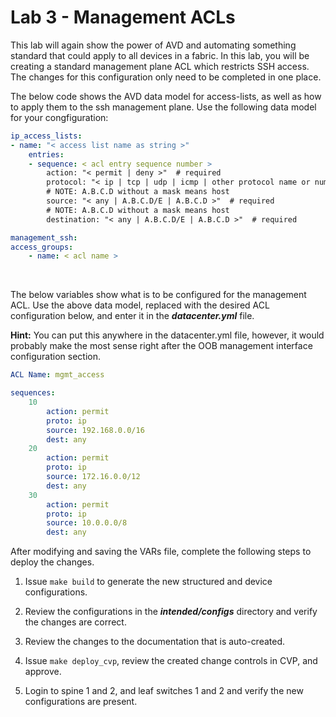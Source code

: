 # Lab 3 - Management ACLs

This lab will again show the power of AVD and automating something standard that could apply to all devices in a fabric.  In this lab, you will be creating a standard management plane ACL which restricts SSH access.  The changes for this configuration only need to be completed in one place.

The below code shows the AVD data model for access-lists, as well as how to apply them to the ssh management plane.  Use the following data model for your congfiguration:

```yaml
ip_access_lists:
- name: "< access list name as string >"
    entries:
    - sequence: < acl entry sequence number >
        action: "< permit | deny >"  # required
        protocol: "< ip | tcp | udp | icmp | other protocol name or number >"  # required
        # NOTE: A.B.C.D without a mask means host
        source: "< any | A.B.C.D/E | A.B.C.D >"  # required
        # NOTE: A.B.C.D without a mask means host
        destination: "< any | A.B.C.D/E | A.B.C.D >"  # required

management_ssh:
access_groups:
    - name: < acl name >
```

<br>

The below variables show what is to be configured for the management ACL.  Use the above data model, replaced with the desired ACL configuration below, and enter it in the ***datacenter.yml*** file.

**Hint:** You can put this anywhere in the datacenter.yml file, however, it would probably make the most sense right after the OOB management interface configuration section.

```yaml
ACL Name: mgmt_access

sequences:
    10
        action: permit
        proto: ip
        source: 192.168.0.0/16
        dest: any
    20
        action: permit
        proto: ip
        source: 172.16.0.0/12
        dest: any
    30
        action: permit
        proto: ip
        source: 10.0.0.0/8
        dest: any
```

After modifying and saving the VARs file, complete the following steps to deploy the changes.


1) Issue `make build` to generate the new structured and device configurations.

2) Review the configurations in the ***intended/configs*** directory and verify the changes are correct.

3) Review the changes to the documentation that is auto-created.

4) Issue `make deploy_cvp`, review the created change controls in CVP, and approve.

5) Login to spine 1 and 2, and leaf switches 1 and 2 and verify the new configurations are present.